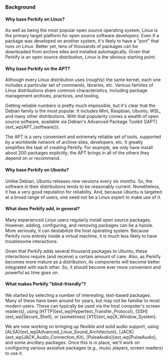 ### Background

#### Why base Perkify on Linux?

As well as being the most popular open source operating system,
Linux is the primary target platform for open source software developers.
Even if a package was developed on another system,
it's likely to have a "port" that runs on Linux.
Better yet, tens of thousands of packages
can be downloaded from archive sites and installed automagically.
Given that Perkify is an open source distribution,
Linux is the obvious starting point.

#### Why base Perkify on the APT?

Although every Linux distribution uses (roughly) the same kernel,
each one includes a particular set of commands, libraries, etc.
Various families of Linux distributions share common characteristics,
including package management archives, practices, and tooling.

Getting reliable numbers is pretty much impossible,
but it's clear that the Debian family is the most popular.
It includes Mint, Raspbian, Ubuntu, WSL, and many other distributions.
With that popularity comes a wealth of open source software,
available via Debian's
Advanced Package Toolkit ([APT]{ext_wp|APT_(software)}).

The APT is a very convenient and extremely reliable set of tools,
supported by a worldwide network of archive sites, developers, etc.
It greatly simplifies the task of creating Perkify.
For example, we only have install about 200 packages explicitly;
the APT brings in all of the others they depend on or recommend.

#### Why base Perkify on Ubuntu?

Unlike Debian, Ubuntu releases new versions every six months.
So, the software in their distributions tends to be reasonably current.
Nonetheless, it has a very good reputation for reliability.
And, because Ubuntu is targeted at a broad range of users,
one need not be a Linux expert to make use of it.

#### What does Perkify add, in general?

Many experienced Linux users regularly install open source packages.
However, adding, configuring, and removing packages can be a hassle.
More seriously, it can destabilize the host operating system.
Because Perkify runs entirely inside a virtual machine,
it is much less likely to have troublesome interactions.

Given that Perkify adds several thousand packages to Ubuntu,
these interactions require (and receive) a certain amount of care.
Also, as Perkify becomes more mature as a distribution,
its components will become better integrated with each other.
So, it should become ever more convenient and powerful as time goes on.

#### What makes Perkify "blind-friendly"?

We started by selecting a number of interesting, text-based packages.
Many of these have been around for years,
but may not be familiar to most modern users.
These can typically be used via the host computer's screen reader(s),
using [HTTP]{ext_wp|Hypertext_Transfer_Protocol},
[SSH]{ext_wp|Secure_Shell}, or (sometimes) [X11]{ext_wp|X_Window_System}.

We are now working on bringing up flexible and solid audio support,
using [ALSA]{ext_wp|Advanced_Linux_Sound_Architecture},
[JACK]{ext_wp|JACK_Audio_Connection_Kit},
[PulseAudio]{ext_wp|PulseAudio}, and some ancillary packages.
Once this is in place, we'll work on configuring various assistive packages
(e.g., music players, screen readers) to use it.
